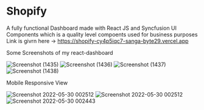 # Shopify
A fully functional Dashboard made with React JS and Syncfusion UI Components which is a quality level compoents used for business purposes
Link is givrn here -> https://shopify-cy4p5iqc7-sanga-byte29.vercel.app

Some Screenshots of my react-dashboard

![Screenshot (1435)](https://user-images.githubusercontent.com/78073395/170886887-91154d2a-e5f9-499d-91f2-76f41e252483.png)
![Screenshot (1436)](https://user-images.githubusercontent.com/78073395/170886918-e25db916-11cf-4729-9f1a-f348d046623b.png)
![Screenshot (1437)](https://user-images.githubusercontent.com/78073395/170886919-99b95d5b-7820-4fd1-adf6-424e6f6f2d78.png)
![Screenshot (1438)](https://user-images.githubusercontent.com/78073395/170886922-83b1a003-7cb2-4985-935c-c738092b885b.png)

Mobile Responsive View



![Screenshot 2022-05-30 002512](https://user-images.githubusercontent.com/78073395/170887073-6288e8f8-6d67-4d60-b48c-c597b879fba0.png)
![Screenshot 2022-05-30 002512](https://user-images.githubusercontent.com/78073395/170887089-bf55947b-bf62-43c2-83d1-1c3b4194fde4.png)
![Screenshot 2022-05-30 002443](https://user-images.githubusercontent.com/78073395/170887094-92c4b53a-95b6-4cd9-a0d1-6213bcce315a.png)
